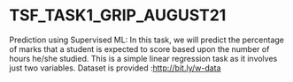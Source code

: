 # TSF_TASK1_GRIP_AUGUST21
Prediction using Supervised ML: In this task, we will predict the percentage of marks that a student is expected to score based upon the number of hours he/she studied.
This is a simple linear regression task as it involves just two variables. 
Dataset is provided :http://bit.ly/w-data
